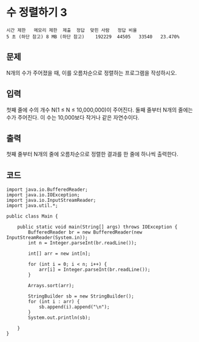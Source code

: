 # 수 정렬하기 3 
``` 
시간 제한	메모리 제한	제출	정답	맞힌 사람	정답 비율
5 초 (하단 참고)	8 MB (하단 참고)	192229	44505	33540	23.470%
```
## 문제
N개의 수가 주어졌을 때, 이를 오름차순으로 정렬하는 프로그램을 작성하시오.

## 입력
첫째 줄에 수의 개수 N(1 ≤ N ≤ 10,000,000)이 주어진다. 둘째 줄부터 N개의 줄에는 수가 주어진다. 이 수는 10,000보다 작거나 같은 자연수이다.

## 출력
첫째 줄부터 N개의 줄에 오름차순으로 정렬한 결과를 한 줄에 하나씩 출력한다.

## 코드
```
import java.io.BufferedReader;
import java.io.IOException;
import java.io.InputStreamReader;
import java.util.*;

public class Main {

    public static void main(String[] args) throws IOException {
        BufferedReader br = new BufferedReader(new InputStreamReader(System.in));
        int n = Integer.parseInt(br.readLine());

        int[] arr = new int[n];

        for (int i = 0; i < n; i++) {
            arr[i] = Integer.parseInt(br.readLine());
        }

        Arrays.sort(arr);

        StringBuilder sb = new StringBuilder();
        for (int i : arr) {
            sb.append(i).append("\n");
        }
        System.out.println(sb);

    }
}
```
